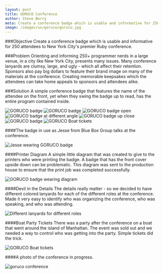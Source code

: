 ```yaml
---
layout: post
title: GORUCO Conference
author: Steve Berry
meta: Create a conference badge which is usable and informative for 250 attendees to New York City’s premier Ruby conference.
image: /images/ux/goruco/goruco.jpg
---
```


###Objective
Create a conference badge which is usable and informative for 250 attendees to New York City's premier Ruby conference.

###Problem
Orienting and informing 250+ programmer nerds in a large venue, in a city like New York City, presents many issues. Many conference lanyards are clumsy, large, and ugly - which all affect their retention. Sponsors also pay big dollars to feature their brand image on many of the materials at the conference. Creating memorable keepsakes which the attendees can take home appeals to sponsors and attendees alike.

###Solution
A simple conference badge that features the name of the attendee on the front, yet when they swing the badge up to read, has the entire program contained inside.



<img src="/images/ux/goruco/entire-package.jpg" alt="GORUCO badge" class="scale-with-grid"/>
<img src="/images/ux/goruco/handing.jpg" alt="GORUCO badge " class="scale-with-grid"/>
<img src="/images/ux/goruco/booklet-open.jpg" alt="GORUCO badge open" class="scale-with-grid"/>
<img src="/images/ux/goruco/booklet-angle.jpg" alt="GORUCO badge at different angle" class="scale-with-grid"/>
<img src="/images/ux/goruco/up-close.jpg" alt="GORUCO badge up close" class="scale-with-grid"/>
<img src="/images/ux/goruco/flipping.jpg" alt="GORUCO badge" class="scale-with-grid"/>
<img src="/images/ux/goruco/reading.jpg" alt="GORUCO Boat tickets" class="scale-with-grid"/>

####The badge in use as Jesse from Blue Box Group talks at the conference.

<img src="/images/ux/goruco/jesse.jpg" alt="Jesse wearing GORUCO badge" class="scale-with-grid"/>

####Printer Diagram
A simple little diagram that was created to give to the printers who were printing the badge. A badge that has the front cover upside down can be problematic. This diagram was sent to the production house to ensure that the print job was completed successfully.

<img src="/images/ux/goruco/diagram.jpg" alt="GORUCO badge wearing diagram" class="scale-with-grid"/>

####Devil in the Details
The details really matter - so we decided to have different colored lanyards for each of the different roles at the conference. Made it very easy to identify who was organizing the conference, who was speaking, and who was attending.

<img src="/images/ux/goruco/lanyards.jpg" alt="Different lanyards for different roles" class="scale-with-grid"/>

####Boat Party Tickets
There was a party after the conference on a boat that went around the island of Manhattan. The event was sold out and we needed a way to control who was getting into the party. Simple tickets did the trick.

<img src="/images/ux/goruco/boat-tickets.jpg" alt="GORUCO Boat tickets" class="scale-with-grid"/>

####A photo of the conference in progress.

<img src="/images/ux/goruco/conference.jpg" alt="goruco conference" class="scale-with-grid"/>

